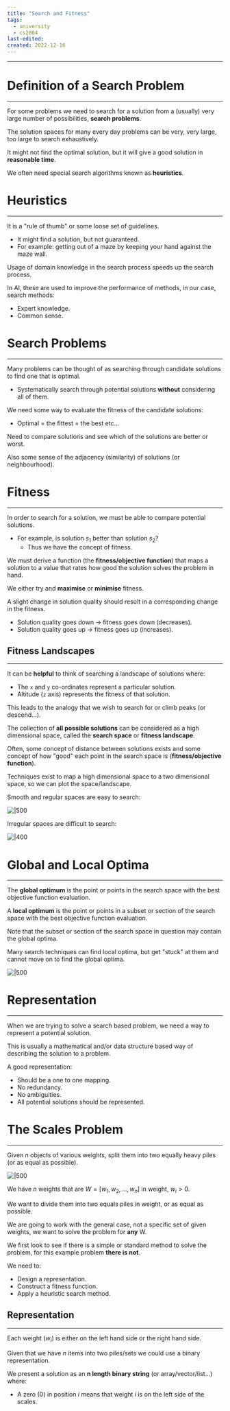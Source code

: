 ```yaml
---
title: "Search and Fitness"
tags:
  - university
  - cs2004
last-edited:
created: 2022-12-16
---
```

---
# Definition of a Search Problem
---
For some problems we need to search for a solution from a (usually) very large number of possibilities, **search problems**.

The solution spaces for many every day problems can be very, very large, too large to search exhaustively.

It might not find the optimal solution, but it will give a good solution in **reasonable time**.

We often need special search algorithms known as **heuristics**.

# Heuristics
---
It is a "rule of thumb" or some loose set of guidelines.
- It might find a solution, but not guaranteed.
- For example: getting out of a maze by keeping your hand against the maze wall.

Usage of domain knowledge in the search process speeds up the search process.

In AI, these are used to improve the performance of methods, in our case, search methods:
- Expert knowledge.
- Common sense.

# Search Problems
---
Many problems can be thought of as searching through candidate solutions to find one that is optimal.
- Systematically search through potential solutions **without** considering all of them.

We need some way to evaluate the fitness of the candidate solutions:
- Optimal = the fittest = the best etc...

Need to compare solutions and see which of the solutions are better or worst.

Also some sense of the adjacency (similarity) of solutions (or neighbourhood).

# Fitness
---
In order to search for a solution, we must be able to compare potential solutions.
- For example, is solution $s_1$ better than solution $s_2$?
    - Thus we have the concept of fitness.

We must derive a function (the **fitness/objective function**) that maps a solution to a value that rates how good the solution solves the problem in hand.

We either try and **maximise** or **minimise** fitness.

A slight change in solution quality should result in a corresponding change in the fitness.
- Solution quality goes down -> fitness goes down (decreases).
- Solution quality goes up -> fitness goes up (increases).

## Fitness Landscapes
---
It can be **helpful** to think of searching a landscape of solutions where:
- The `x` and `y` co-ordinates represent a particular solution.
- Altitude (`z` axis) represents the fitness of that solution.

This leads to the analogy that we wish to search for or climb peaks (or descend...).

The collection of **all possible solutions** can be considered as a high dimensional space, called the **search space** or **fitness landscape**.

Often, some concept of distance between solutions exists and some concept of how "good" each point in the search space is (**fitness/objective function**).

Techniques exist to map a high dimensional space to a two dimensional space, so we can plot the space/landscape.

Smooth and regular spaces are easy to search:

![|500](notes/images/Screenshot%202022-12-16%20at%2011.58.14.png)

Irregular spaces are difficult to search:

![|400](notes/images/Screenshot%202022-12-16%20at%2011.58.50.png)

# Global and Local  Optima
---
The **global optimum** is the point or points in the search space with the best objective function evaluation.

A **local optimum** is the point or points in a subset or section of the search space with the best objective function evaluation.

Note that the subset or section of the search space in question may contain the global optima.

Many search techniques can find local optima, but get "stuck" at them and cannot move on to find the global optima.

![|500](notes/images/Screenshot%202022-12-16%20at%2012.00.35.png)

# Representation
---
When we are trying to solve a search based problem, we need a way to represent a potential solution.

This is usually a mathematical and/or data structure based way of describing the solution to a problem.

A good representation:
- Should be a one to one mapping.
- No redundancy.
- No ambiguities.
- All potential solutions should be represented.

# The Scales Problem
---
Given $n$ objects of various weights, split them into two equally heavy piles (or as equal as possible).

![|500](notes/images/Screenshot%202022-12-16%20at%2012.03.19.png)

We have $n$ weights that are $W = [w_1, w_2, ..., w_n]$ in weight, $w_i > 0$.

We want to divide them into two equals piles in weight, or as equal as possible.

We are going to work with the general case, not a specific set of given weights, we want to solve the problem for **any** W.

We first look to see if there is a simple or standard method to solve the problem, for this example problem **there is not**.

We need to:
- Design a representation.
- Construct a fitness function.
- Apply a heuristic search method.

## Representation
---
Each weight ($w_i$) is either on the left hand side or the right hand side.

Given that we have $n$ items into two piles/sets we could use a binary representation.

We present a solution as an **n length binary string** (or array/vector/list...) where:
- A zero (0) in position $i$ means that weight $i$ is on the left side of the scales.